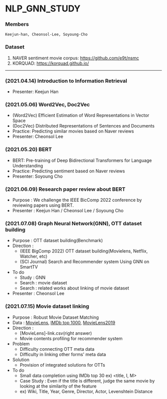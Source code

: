 # NLP_GNN_STUDY

### Members
    Keejun-han, Cheonsol-Lee, Soyoung-Cho

### Dataset
1. NAVER sentiment movie corpus: https://github.com/e9t/nsmc
2. KORQUAD: https://korquad.github.io/

---------
### (2021.04.14) Introduction to Information Retrieval
- Presenter: Keejun Han

### (2021.05.06) Word2Vec, Doc2Vec
- (Word2Vec) Efficient Estimation of Word Representations in Vector Space
- (Doc2Vec) Distributed Representations of Sentences and Documents
- Practice: Predicting similar movies based on Naver reviews
- Presenter: Cheonsol Lee

### (2021.05.20) BERT 
- BERT: Pre-training of Deep Bidirectional Transformers for Language Understanding
- Practice: Predicting sentiment based on Naver reviews
- Presenter: Soyoung Cho

### (2021.06.09) Research paper review about BERT
- Purpose : We challenge the IEEE BicComp 2022 conference by reviewing papers using BERT.
- Presenter : Keejun Han / Cheonsol Lee / Soyoung Cho

### (2021.07.08) Graph Neural Network(GNN), OTT dataset building
- Purpose : OTT dataset building(Benchmark)
- Direction : 
    - (IEEE BigComp 2022) OTT dataset building(Movielens, Netflix, Watcher, etc)
    - (SCI Journal) Search and Recommender system Using GNN on SmartTV
- To do
    - Study : GNN
    - Search : movie dataset
    - Search : related works about linking of movie dataset
- Presenter : Cheonsol Lee

### (2021.07.15) Movie dataset linking
- Purpose : Robust Movie Dataset Matching
- Data : [MovieLens](https://www.kaggle.com/grouplens/movielens-20m-dataset), [IMDb top 1000](https://www.kaggle.com/harshitshankhdhar/imdb-dataset-of-top-1000-movies-and-tv-shows), [MovieLens2019](https://grouplens.org/datasets/movielens/)
- Direction : 
    - [MovieLens]-link.csv(right answer)
    - Movie contents profiling for recommender system
- Problem
    - Difficulty connecting OTT meta data
    - Difficulty in linking other forms' meta data
- Solution
    - Provision of integrated solutions for OTTs
- To do
    - Small data completion using IMDb top 30  ex) <title, I, M>
    - Case Study : Even if the title is different, judge the same movie by looking at the similarity of the feature
    - ex) Wiki, Title, Year, Genre, Director, Actor, Levenshtein Distance
 

